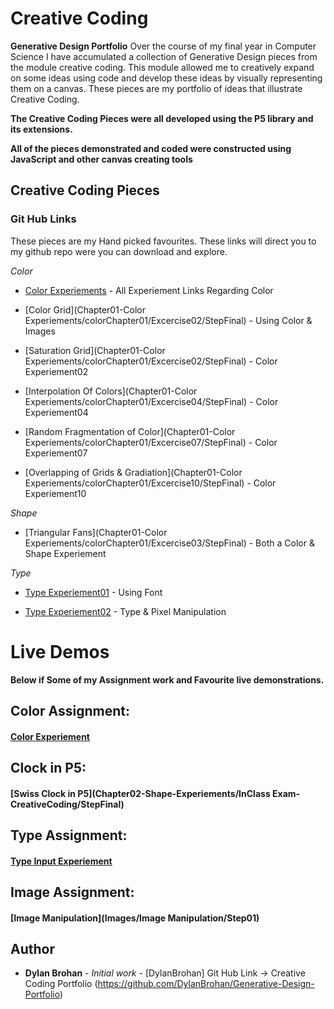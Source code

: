 # Creative Coding

**Generative Design Portfolio**
Over the course of my final year in Computer Science I have accumulated a collection of Generative Design pieces from the module creative coding. This module allowed me to creatively expand on some ideas using code and develop these ideas by visually representing them on a canvas. These pieces are my portfolio of ideas that illustrate Creative Coding.

**The Creative Coding Pieces were all developed using the P5 library and its extensions.**

**All of the pieces demonstrated and coded were constructed using JavaScript and other canvas creating tools**

## Creative Coding Pieces

### Git Hub Links

These pieces are my Hand picked favourites. These links will direct you to my github repo were you can download and explore.

_Color_

- [Color Experiements](https://github.com/DylanBrohan/Generative-Design-Portfolio/tree/master/Chapter01-Color%20Experiements) - All Experiement Links Regarding Color

- [Color Grid](Chapter01-Color Experiements/colorChapter01/Excercise02/StepFinal) - Using Color & Images

- [Saturation Grid](Chapter01-Color Experiements/colorChapter01/Excercise02/StepFinal) - Color Experiement02

- [Interpolation Of Colors](Chapter01-Color Experiements/colorChapter01/Excercise04/StepFinal) - Color Experiement04

- [Random Fragmentation of Color](Chapter01-Color Experiements/colorChapter01/Excercise07/StepFinal) - Color Experiement07

- [Overlapping of Grids & Gradiation](Chapter01-Color Experiements/colorChapter01/Excercise10/StepFinal) - Color Experiement10

_Shape_

- [Triangular Fans](Chapter01-Color Experiements/colorChapter01/Excercise03/StepFinal) - Both a Color & Shape Experiement

_Type_

- [Type Experiement01](Chapter03-Type/type_from_outline_template) - Using Font

- [Type Experiement02](Chapter03-Type/type_from_pixels_template) - Type & Pixel Manipulation

# Live Demos

**Below if Some of my Assignment work and Favourite live demonstrations.**

## Color Assignment:

#### [Color Experiement](Generative-Design-Portfolio/Chapter01-ColorExperiements/colorChapter01/Excercise04/StepFinal/)

## Clock in P5:

#### [Swiss Clock in P5](Chapter02-Shape-Experiements/InClass Exam-CreativeCoding/StepFinal)

## Type Assignment:

#### [Type Input Experiement](Chapter03-Type/Assignment3-Type)

## Image Assignment:

#### [Image Manipulation](Images/Image Manipulation/Step01)

## Author

- **Dylan Brohan** - _Initial work_ - [DylanBrohan]
  Git Hub Link -> Creative Coding Portfolio
  (https://github.com/DylanBrohan/Generative-Design-Portfolio)
